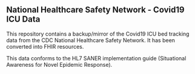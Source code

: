 ## National Healthcare Safety Network - Covid19 ICU Data

This repository contains a backup/mirror of the Covid19 ICU bed tracking data from the CDC National Healthcare Safety Network.  It has been converted into FHIR resources.  

This data conforms to the HL7 SANER implementation guide (Situational Awareness for Novel Epidemic Response).
